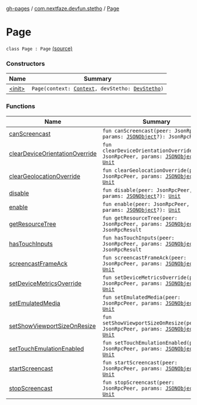 [gh-pages](../../index.md) / [com.nextfaze.devfun.stetho](../index.md) / [Page](.)

# Page

`class Page : Page` [(source)](https://github.com/NextFaze/dev-fun/tree/master/devfun-stetho/src/main/java/com/nextfaze/devfun/stetho/Stetho.kt#L40)

### Constructors

| Name | Summary |
|---|---|
| [&lt;init&gt;](-init-.md) | `Page(context: `[`Context`](https://developer.android.com/reference/android/content/Context.html)`, devStetho: `[`DevStetho`](../-dev-stetho/index.md)`)` |

### Functions

| Name | Summary |
|---|---|
| [canScreencast](can-screencast.md) | `fun canScreencast(peer: JsonRpcPeer, params: `[`JSONObject`](https://developer.android.com/reference/org/json/JSONObject.html)`?): JsonRpcResult` |
| [clearDeviceOrientationOverride](clear-device-orientation-override.md) | `fun clearDeviceOrientationOverride(peer: JsonRpcPeer, params: `[`JSONObject`](https://developer.android.com/reference/org/json/JSONObject.html)`?): `[`Unit`](https://kotlinlang.org/api/latest/jvm/stdlib/kotlin/-unit/index.html) |
| [clearGeolocationOverride](clear-geolocation-override.md) | `fun clearGeolocationOverride(peer: JsonRpcPeer, params: `[`JSONObject`](https://developer.android.com/reference/org/json/JSONObject.html)`?): `[`Unit`](https://kotlinlang.org/api/latest/jvm/stdlib/kotlin/-unit/index.html) |
| [disable](disable.md) | `fun disable(peer: JsonRpcPeer, params: `[`JSONObject`](https://developer.android.com/reference/org/json/JSONObject.html)`?): `[`Unit`](https://kotlinlang.org/api/latest/jvm/stdlib/kotlin/-unit/index.html) |
| [enable](enable.md) | `fun enable(peer: JsonRpcPeer, params: `[`JSONObject`](https://developer.android.com/reference/org/json/JSONObject.html)`?): `[`Unit`](https://kotlinlang.org/api/latest/jvm/stdlib/kotlin/-unit/index.html) |
| [getResourceTree](get-resource-tree.md) | `fun getResourceTree(peer: JsonRpcPeer, params: `[`JSONObject`](https://developer.android.com/reference/org/json/JSONObject.html)`?): JsonRpcResult` |
| [hasTouchInputs](has-touch-inputs.md) | `fun hasTouchInputs(peer: JsonRpcPeer, params: `[`JSONObject`](https://developer.android.com/reference/org/json/JSONObject.html)`?): JsonRpcResult` |
| [screencastFrameAck](screencast-frame-ack.md) | `fun screencastFrameAck(peer: JsonRpcPeer, params: `[`JSONObject`](https://developer.android.com/reference/org/json/JSONObject.html)`?): `[`Unit`](https://kotlinlang.org/api/latest/jvm/stdlib/kotlin/-unit/index.html) |
| [setDeviceMetricsOverride](set-device-metrics-override.md) | `fun setDeviceMetricsOverride(peer: JsonRpcPeer, params: `[`JSONObject`](https://developer.android.com/reference/org/json/JSONObject.html)`?): `[`Unit`](https://kotlinlang.org/api/latest/jvm/stdlib/kotlin/-unit/index.html) |
| [setEmulatedMedia](set-emulated-media.md) | `fun setEmulatedMedia(peer: JsonRpcPeer, params: `[`JSONObject`](https://developer.android.com/reference/org/json/JSONObject.html)`?): `[`Unit`](https://kotlinlang.org/api/latest/jvm/stdlib/kotlin/-unit/index.html) |
| [setShowViewportSizeOnResize](set-show-viewport-size-on-resize.md) | `fun setShowViewportSizeOnResize(peer: JsonRpcPeer, params: `[`JSONObject`](https://developer.android.com/reference/org/json/JSONObject.html)`?): `[`Unit`](https://kotlinlang.org/api/latest/jvm/stdlib/kotlin/-unit/index.html) |
| [setTouchEmulationEnabled](set-touch-emulation-enabled.md) | `fun setTouchEmulationEnabled(peer: JsonRpcPeer, params: `[`JSONObject`](https://developer.android.com/reference/org/json/JSONObject.html)`?): `[`Unit`](https://kotlinlang.org/api/latest/jvm/stdlib/kotlin/-unit/index.html) |
| [startScreencast](start-screencast.md) | `fun startScreencast(peer: JsonRpcPeer, params: `[`JSONObject`](https://developer.android.com/reference/org/json/JSONObject.html)`?): `[`Unit`](https://kotlinlang.org/api/latest/jvm/stdlib/kotlin/-unit/index.html) |
| [stopScreencast](stop-screencast.md) | `fun stopScreencast(peer: JsonRpcPeer, params: `[`JSONObject`](https://developer.android.com/reference/org/json/JSONObject.html)`?): `[`Unit`](https://kotlinlang.org/api/latest/jvm/stdlib/kotlin/-unit/index.html) |
